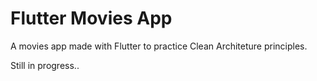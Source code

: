 # Flutter Movies App

A movies app made with Flutter to practice Clean Architeture principles.

Still in progress..
